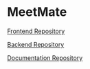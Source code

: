 # MeetMate

[Frontend Repository](https://github.com/Informatik-Projekt-Kurs/frontend)

[Backend Repository](https://github.com/Informatik-Projekt-Kurs/backend)

[Documentation Repository](https://github.com/Informatik-Projekt-Kurs/documentation)
